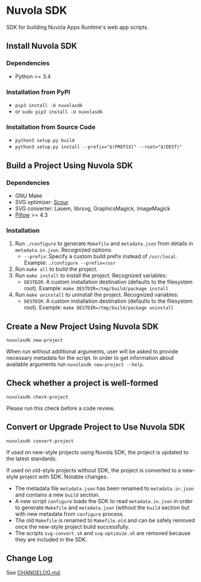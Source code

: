 Nuvola SDK
==========

SDK for building Nuvola Apps Runtime's web app scripts.

Install Nuvola SDK
------------------

### Dependencies

  - Python >= 3.4

### Installation from PyPI

  * `pip3 install -U nuvolasdk`
  * or `sudo pip3 install -U nuvolasdk`

### Installation from Source Code

  * `python3 setup.py build`
  * `python3 setup.py install --prefix="$(PREFIX)" --root="$(DEST)"`


Build a Project Using Nuvola SDK
--------------------------------

### Dependencies

  * GNU Make
  * SVG optimizer: [Scour](https://github.com/codedread/scour)
  * SVG converter: Lasem, librsvg, GraphicsMagick, ImageMagick
  * [Pillow](https://pypi.org/project/Pillow/) >= 4.3


### Installation

 1. Run `./configure` to generate `Makefile` and `metadata.json` from details in `metadata.in.json`. Recognized options:
      - `--prefix`: Specify a custom build prefix instead of `/usr/local`. Example: `./configure --prefix=/usr`
 2. Run `make all` to build the project.
 3. Run `make install` to install the project. Recognized variables:
      - `DESTDIR`: A custom installation destination (defaults to the filesystem root).
         Example: `make DESTDIR=/tmp/build/package install`
 4. Run `make uninstall` to uninstall the project. Recognized variables:
      - `DESTDIR`: A custom installation destination (defaults to the filesystem root).
         Example: `make DESTDIR=/tmp/build/package uninstall`

Create a New Project Using Nuvola SDK
-------------------------------------

```
nuvolasdk new-project
```

When run without additional arguments, user will be asked to provide necessary metadata for the script.
In order to get information about available arguments run `nuvolasdk new-project --help`.

Check whether a project is well-formed
--------------------------------------

```
nuvolasdk check-project
```

Please run this check before a code review.

Convert or Upgrade Project to Use Nuvola SDK
--------------------------------------------

```
nuvolasdk convert-project
```

If used on new-style projects using Nuvola SDK, the project is updated to the latest standards.

If used on old-style projects without SDK, the project is converted to a new-style project with SDK. Notable changes:

  * The metadata file `metadata.json` has been renamed to `metadata.in.json` and contains a new `build` section.
  * A new script `configure` loads the SDK to read `metadata.in.json` in order to generate `Makefile` and
    `metadata.json` (without the `build` section but with new metadata from `configure` process.
  * The old `Makefile` is renamed to `Makefile.old` and can be safely removed once the new-style
    project build successfully.
  * The scripts `svg-convert.sh` and `svg-optimize.sh` are removed because they are included in the SDK.

Change Log
----------

See [CHANGELOG.md](./CHANGELOG.md).
